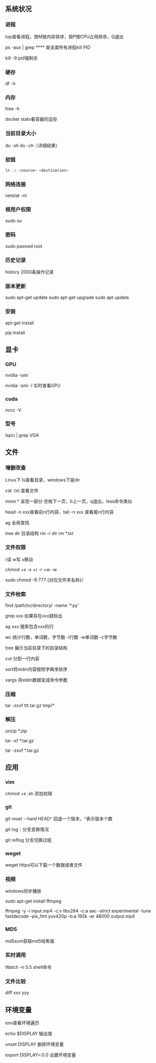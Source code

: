

## 系统状况

### 进程

top查看进程，按M按内存排序，按P按CPU占用排序，Q退出

ps -aux | grep **** 查该类所有进程kill PID

kill -9 pid强制杀

### 硬存

df -h

### 内存

free -h

docker stats看容器的运存

### 当前目录大小

du -sh du -ch（详细结果）

### 软链

```bash
ln -s <source> <destination> 
```

### 网络连接

netstat -nt

### 根用户权限

sudo su

### 密码

sudo passwd root 

### 历史记录

history 2000条操作记录

### 版本更新

sudo apt-get update
sudo apt-get upgrade
sudo apt update

### 安装

apt-get install

pip install 

## 显卡

### GPU

nvidia -smi

nvidia -smi -l 实时查看GPU

### cuda

nvcc -V 

### 型号

lspci | grep VGA

## 文件

### 增删改查

Linux下 ls查看目录，windows下是dir

cat .txt 查看文件

more * 呈现一部分 空格下一页，b上一页，q退出，less命令类似

head -n xxx查看前n行内容，tail -n xxx 查看尾n行内容

ag 全局查找

tree dir 目录结构
rm -r dir
rm *.txt

### 文件权限

r读 w写 x移动

chmod +x -x +r -r +w -w

sudo chmod -R 777 {对应文件夹名称}/

### 文件检索

find /path/to/directory/ -name '*.py'

grep xxx 如果存在xxx就标出

ag xxx 搜索包含xxx的行

wc 统计行数，单词数，字节数 -l行数 -w单词数 -c字节数

tree 展示当前目录下的目录结构

cut 分割一行内容

sort将stdin内容按照字典序排序

xargs 将stdin数据变成命令参数

### 压缩

tar -zcvf ttt.tar.gz tmp/*

### 解压

unzip *.zip

tar -xf *.tar.gz

tar -zxvf *.tar.gz

## 应用

### vim

chmod +x .sh 添加权限

### git

git reset --hard HEAD^ 回退一个版本，^表示版本个数

git log：分支变换情况

git reflog 分支切换过程

### weget

weget https可以下载一个数据或者文件

### 视频

windows同步播放

sudo apt-get install ffmpeg

ffmpeg -y -i input.mp4 -c:v libx264 -c:a aac -strict experimental -tune fastdecode -pix_fmt yuv420p -b:a 192k -ar 48000 output.mp4

### MD5

md5sum获取md5哈希值

### 实时调用

Watch -n 0.5 shell命令

### 文件比较

diff xxx yyy



## 环境变量

env查看环境遍历

echo $DISPLAY 输出值

unset DISPLAY 删除环境变量

export DISPLAY=:0.0 设置环境变量
